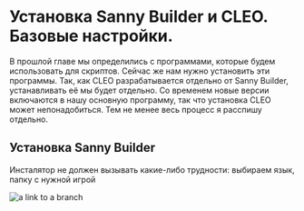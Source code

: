 # Установка Sanny Builder и CLEO. Базовые настройки.

В прошлой главе мы определились с программами, которые будем использовать для скриптов. Сейчас же нам нужно установить эти программы. 
Так, как CLEO разрабатывается отдельно от Sanny Builder, устанавливать её мы будет отдельно. Со временем новые версии включаются в нашу основную программу, так что установка CLEO может непонадобиться. Тем не менее весь процесс я расспишу отдельно.

## Установка Sanny Builder

Инсталятор не должен вызывать какие-либо трудности: выбираем язык, папку с нужной игрой

![a link to a branch](https://github.com/wmysterio/scm-scripting-lessons/tree/resourses/images/sb_install_s1.png)
